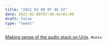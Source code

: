 ```yaml
---
title: "2021 02 08 07 46 42"
date: 2021-02-08T07:46:42+01:00
draft: false
type: "tweet"
---
```

[Making sense of the audio stack on Unix](https://venam.nixers.net/blog/unix/2021/02/07/audio-stack.html). `#unix`
